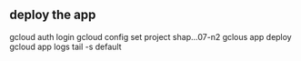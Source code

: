## deploy the app
gcloud auth login
gcloud config set project shap...07-n2
gclous app deploy
gcloud app logs tail -s default
